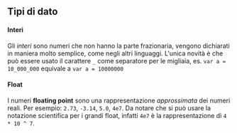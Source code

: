 ## Tipi di dato
#### Interi
Gli _interi_ sono numeri che non hanno la parte frazionaria, vengono dichiarati in maniera molto semplice, come negli altri linguaggi.
L'unica novità è che può essere usato il carattere `_` come separatore per le migliaia, es. `var a = 10_000_000` equivale a `var a = 10000000`

#### Float
I numeri __floating point__ sono una rappresentazione _approssimata_ dei numeri reali.
Per esempio: `2.73`, `-3.14`, `5.0`, `4e7`. Da notare che si può usare la notazione scientifica per i grandi float, infatti `4e7` è la rappresentazione di `4 * 10 ^ 7`.